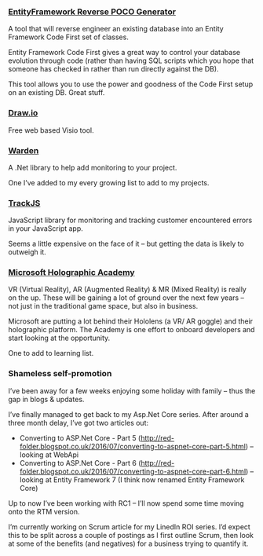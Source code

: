 ### [EntityFramework Reverse POCO Generator](https://visualstudiogallery.msdn.microsoft.com/ee4fcff9-0c4c-4179-afd9-7a2fb90f5838)
A tool that will reverse engineer an existing database into an Entity Framework Code First set of classes.

Entity Framework Code First gives a great way to control your database evolution through code (rather than having SQL scripts which you hope that someone has checked in rather than run directly against the DB).

This tool allows you to use the power and goodness of the Code First setup on an existing DB.  Great stuff.

### [Draw.io](https://www.draw.io/)
Free web based Visio tool.

### [Warden](https://getwarden.net/)
A .Net library to help add monitoring to your project.

One I’ve added to my every growing list to add to my projects.

### [TrackJS](https://trackjs.com/)
JavaScript library for monitoring and tracking customer encountered errors in your JavaScript app.

Seems a little expensive on the face of it – but getting the data is likely to outweigh it.

### [Microsoft Holographic Academy](https://developer.microsoft.com/en-us/windows/holographic/academy)
VR (Virtual Reality), AR (Augmented Reality) &amp; MR (Mixed Reality) is really on the up.  These will be gaining a lot of ground over the next few years – not just in the traditional game space, but also in business.

Microsoft are putting a lot behind their Hololens (a VR/ AR goggle) and their holographic platform.
The Academy is one effort to onboard developers and start looking at the opportunity.

One to add to learning list.

### Shameless self-promotion
I’ve been away for a few weeks enjoying some holiday with family – thus the gap in blogs &amp; updates.

I’ve finally managed to get back to my Asp.Net Core series.  After around a three month delay, I’ve got two articles out:


* Converting to ASP.Net Core - Part 5 (http://red-folder.blogspot.co.uk/2016/07/converting-to-aspnet-core-part-5.html) – looking at WebApi
* Converting to ASP.Net Core - Part 6 (http://red-folder.blogspot.co.uk/2016/07/converting-to-aspnet-core-part-6.html) – looking at Entity Framework 7 (I think now renamed Entity Framework Core)


Up to now I’ve been working with RC1 – I’ll now spend some time moving onto the RTM version.

I’m currently working on Scrum article for my LinedIn ROI series.  I’d expect this to be split across a couple of postings as I first outline Scrum, then look at some of the benefits (and negatives) for a business trying to quantify it.
